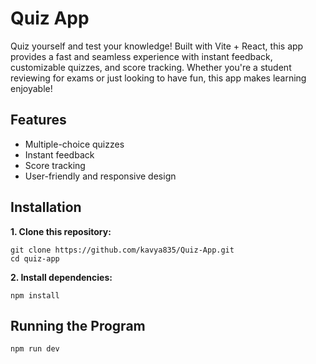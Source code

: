 # Quiz App
Quiz yourself and test your knowledge! Built with Vite + React, this app provides a fast and seamless experience with instant feedback, customizable quizzes, and score tracking. Whether you're a student reviewing for exams or just looking to have fun, this app makes learning enjoyable!

## Features
* Multiple-choice quizzes
* Instant feedback
* Score tracking
* User-friendly and responsive design

## Installation
**1. Clone this repository:**
```
git clone https://github.com/kavya835/Quiz-App.git
cd quiz-app
```
**2. Install dependencies:**
```
npm install
```

## Running the Program
```
npm run dev
```